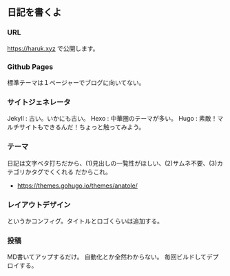 ## 日記を書くよ

### URL
https://haruk.xyz で公開します。

### Github Pages
標準テーマは１ページャーでブログに向いてない。

### サイトジェネレータ
Jekyll : 古い。いかにも古い。
Hexo : 中華圏のテーマが多い。
Hugo : 素敵！マルチサイトもできるんだ！ちょっと触ってみよう。

### テーマ
日記は文字ベタ打ちだから、(1)見出しの一覧性がほしい、(2)サムネ不要、(3)カテゴリかタグでくくれる
だからこれ。
- https://themes.gohugo.io/themes/anatole/

### レイアウトデザイン

というかコンフィグ。タイトルとロゴくらいは追加する。

### 投稿

MD書いてアップするだけ。
自動化とか全然わからない。
毎回ビルドしてデプロイする。

